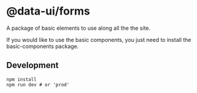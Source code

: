 # @data-ui/forms
A package of basic elements to use along all the the site.

If you would like to use the basic components, you just need to install the basic-components package. 

## Development
```shell
npm install
npm run dev # or 'prod'
```

